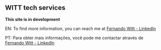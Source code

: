## WITT tech services

**This site is in development**

EN: To find more information, you can reach me at [Fernando Witt - LinkedIn](https://www.linkedin.com/in/fernando-witt-6499961a/)

PT: Para obter mais informações, você pode me contactar através de [Fernando Witt - LinkedIn](https://www.linkedin.com/in/fernando-witt-6499961a/)
